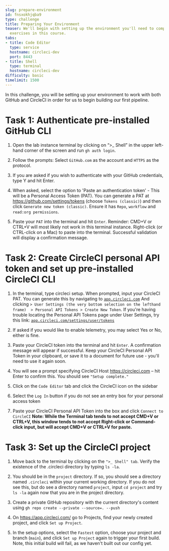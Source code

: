 ```yaml
---
slug: prepare-environment
id: fnsxokhjqba9
type: challenge
title: Preparing Your Environment
teaser: We'll begin with setting up the environment you'll need to complete the hands-on
  exercises in this course.
tabs:
- title: Code Editor
  type: service
  hostname: circleci-dev
  port: 8443
- title: Shell
  type: terminal
  hostname: circleci-dev
difficulty: basic
timelimit: 1500
---
```


In this challenge, you will be setting up your environment to work with both GitHub and CircleCI in order for us to begin building our first pipeline.

Task 1: Authenticate pre-installed GitHub CLI
==============

1. Open the lab instance terminal by clicking on “>_ Shell” in the upper left-hand corner of the screen and run `gh auth login`.

1. Follow the prompts: Select `GitHub.com` as the account and `HTTPS` as the protocol.

1. If you are asked if you wish to authenticate with your GitHub credentials, type Y and hit Enter.

1. When asked, select the option to 'Paste an authentication token' - This will be a Personal Access Token (PAT). You can generate a PAT at https://github.com/settings/tokens (choose `Tokens (classic)`) and then click `Generate new token (classic)`. Ensure it has `Repo`, `workflow` and `read:org permissions`.

1. Paste your `PAT` into the terminal and hit `Enter`. Reminder: CMD+V or CTRL+V will most likely not work in this terminal instance. Right-click (or CTRL-click on a Mac) to paste into the terminal. Successful validation will display a confirmation message.

Task 2: Create CircleCI personal API token and set up pre-installed CircleCI CLI
==============

1. In the terminal, type circleci setup. When prompted, input your CircleCI PAT. You can generate this by navigating to [`app.circleci.com`](https://app.circleci.com/) And clicking `> User Settings (the very bottom selection on the lefthand frame)  > Personal API Tokens > Create New Token`. If you're having trouble locating the Personal API Tokens page under User Settings, try this link: [`app.circleci.com/settings/user/tokens`](https://app.circleci.com/settings/user/tokens)

1. If asked if you would like to enable telemetry, you may select Yes or No, either is fine.

1. Paste your CircleCI token into the terminal and hit `Enter`. A confirmation message will appear if successful. Keep your CircleCI Personal API Token in your clipboard, or save it to a document for future use - you'll need to use it again soon.

1. You will see a prompt specifying CircleCI Host https://circleci.com – hit Enter to confirm this. You should see `"Setup complete."`

1. Click on the `Code Editor` tab and click the CircleCI icon on the sidebar

1. Select the `Log In` button if you do not see an entry box for your personal access token

1. Paste your CircleCI Personal API Token into the box and click `Connect to CircleCI` **Note: While the Terminal tab tends to not accept CMD+V or CTRL+V, this window tends to not accept Right-click or Command-click input, but will accept CMD+V or CTRL+V for paste.**

Task 3: Set up the CircleCI project
==============

1. Move back to the terminal by clicking on the `">_ Shell" tab`. Verify the existence of the .circleci directory by typing `ls -la`.

1. You should be in the `project` directory. If so, you should see a directory named `.circleci` within your current working directory. If you do not see this, but do see a directory named `project`, input `cd project` and try `ls -la` again now that you are in the project directory.

1. Create a private GitHub repository with the current directory's content using `gh repo create --private --source=. --push`

1. On https://app.circleci.com/ go to Projects, find your newly created project, and click `Set up Project`.

1. In the setup options, select the `Fastest` option, choose your project and branch (`main`), and click `Set up Project` again to trigger your first build. Note, this initial build will fail, as we haven't built out our config yet.
